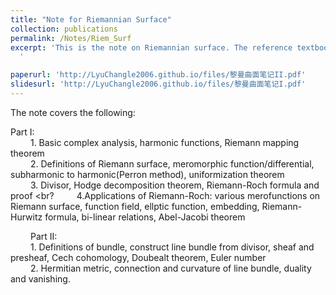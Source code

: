```yaml
---
title: "Note for Riemannian Surface"
collection: publications
permalink: /Notes/Riem_Surf
excerpt: 'This is the note on Riemannian surface. The reference textbook is ***Riemannian Surface*** by **Mei Jiaqiang**. The note is divided into two parts since there is a restriction on file size when uploading files on Github. For more information click the hyperlink above. 
  '

paperurl: 'http://LyuChangle2006.github.io/files/黎曼曲面笔记II.pdf'
slidesurl: 'http://LyuChangle2006.github.io/files/黎曼曲面笔记I.pdf'
---
```


The note covers the following:

Part I:       
     1. Basic complex analysis, harmonic functions, Riemann mapping theorem <br>
      2. Definitions of Riemann surface, meromorphic function/differential, subharmonic to harmonic(Perron method), uniformization theorem <br>
     3. Divisor, Hodge decomposition theorem, Riemann-Roch formula and proof <br?
     4.Applications of Riemann-Roch: various merofunctions on Riemann surface, function field, ellptic function, embedding, Riemann-Hurwitz formula, bi-linear relations, Abel-Jacobi theorem <br>
            
      Part II:  <br>
     1. Definitions of bundle, construct line bundle from divisor, sheaf and presheaf, Cech cohomology, Doubealt theorem, Euler number<br>
     2. Hermitian metric, connection and curvature of line bundle, duality and vanishing. <br>
